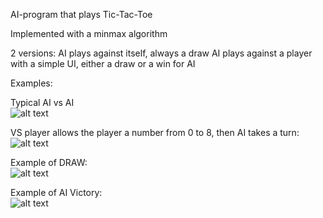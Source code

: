 AI-program that plays Tic-Tac-Toe

Implemented with a minmax algorithm

2 versions:
AI plays against itself, always a draw
AI plays against a player with a simple UI, either a draw or a win for AI

Examples:  

Typical AI vs AI  
![alt text](https://github.com/LuckyKot/minmax/blob/17c80e998102e5c896121f742cfa5bbee055e651/example_ai.png)

VS player allows the player a number from 0 to 8, then AI takes a turn:  
![alt text](https://github.com/LuckyKot/minmax/blob/17c80e998102e5c896121f742cfa5bbee055e651/example_player1.png)

Example of DRAW:  
![alt text](https://github.com/LuckyKot/minmax/blob/17c80e998102e5c896121f742cfa5bbee055e651/example_player2.png)

Example of AI Victory:  
![alt text](https://github.com/LuckyKot/minmax/blob/17c80e998102e5c896121f742cfa5bbee055e651/example_player3.png)

